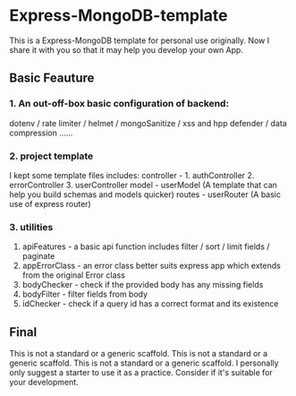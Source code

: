 # Express-MongoDB-template

This is a Express-MongoDB template for personal use originally. Now I share it with you so that it may help you develop your own App.

## Basic Feauture

### 1. An out-off-box basic configuration of backend:
dotenv / rate limiter / helmet / mongoSanitize / xss and hpp defender / data compression ......

### 2. project template
I kept some template files includes: 
controller - 1. authController 2. errorController 3. userController
model - userModel (A template that can help you build schemas and models quicker)
routes - userRouter (A basic use of express router)

### 3. utilities
1. apiFeatures - a basic api function includes filter / sort / limit fields / paginate
2. appErrorClass - an error class better suits express app which extends from the original Error class
3. bodyChecker -  check if the provided body has any missing fields
4. bodyFilter - filter fields from body
5. idChecker - check if a query id has a correct format and its existence

## Final
This is not a standard or a generic scaffold. 
This is not a standard or a generic scaffold. 
This is not a standard or a generic scaffold. 
I personally only suggest a starter to use it as a practice. Consider if it's suitable for your development. 
